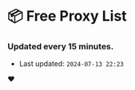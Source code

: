# :package: Free Proxy List
### Updated every 15 minutes.

- Last updated: `2024-07-13 22:23`

:heart:
